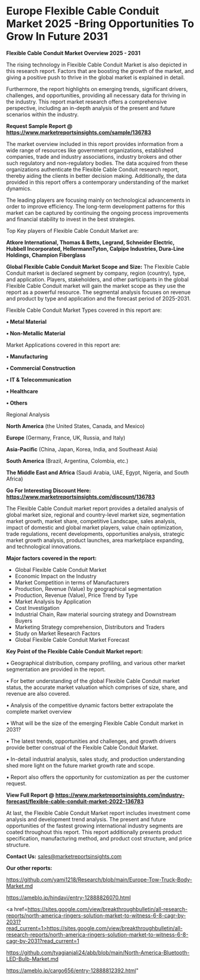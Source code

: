  # Europe Flexible Cable Conduit Market 2025 -Bring Opportunities To Grow In Future 2031

<Strong> Flexible Cable Conduit Market Overview 2025 - 2031</strong>

The rising technology in Flexible Cable Conduit Market is also depicted in this research report. Factors that are boosting the growth of the market, and giving a positive push to thrive in the global market is explained in detail.

Furthermore, the report highlights on emerging trends, significant drivers, challenges, and opportunities, providing all necessary data for thriving in the industry. This report market research offers a comprehensive perspective, including an in-depth analysis of the present and future scenarios within the industry.

<strong>Request Sample Report @ <a href=https://www.marketreportsinsights.com/sample/136783>https://www.marketreportsinsights.com/sample/136783</a></strong>

The market overview included in this report provides information from a wide range of resources like government organizations, established companies, trade and industry associations, industry brokers and other such regulatory and non-regulatory bodies. The data acquired from these organizations authenticate the Flexible Cable Conduit research report, thereby aiding the clients in better decision making. Additionally, the data provided in this report offers a contemporary understanding of the market dynamics.

The leading players are focusing mainly on technological advancements in order to improve efficiency. The long-term development patterns for this market can be captured by continuing the ongoing process improvements and financial stability to invest in the best strategies.

Top Key players of Flexible Cable Conduit Market are:

<strong>Atkore International, Thomas & Betts, Legrand, Schneider Electric, Hubbell Incorporated, HellermannTyton, Calpipe Industries, Dura-Line Holdings, Champion Fiberglass</strong>

<strong><b>Global Flexible Cable Conduit Market Scope and Size:</b></strong>
The Flexible Cable Conduit market is declared segment by company, region (country), type, and application. Players, stakeholders, and other participants in the global Flexible Cable Conduit market will gain the market scope as they use the report as a powerful resource. The segmental analysis focuses on revenue and product by type and application and the forecast period of 2025-2031.

Flexible Cable Conduit Market Types covered in this report are:

<strong>• Metal Material

• Non-Metallic Material</strong>

Market Applications covered in this report are:

<strong>• Manufacturing

• Commercial Construction

• IT & Telecommunication

• Healthcare

• Others</strong> 

Regional Analysis

<strong>North America</strong> (the United States, Canada, and Mexico)

<strong>Europe</strong> (Germany, France, UK, Russia, and Italy)

<strong>Asia-Pacific</strong> (China, Japan, Korea, India, and Southeast Asia)

<strong>South America</strong> (Brazil, Argentina, Colombia, etc.)

<strong>The Middle East and Africa</strong> (Saudi Arabia, UAE, Egypt, Nigeria, and South Africa)

<strong>Go For Interesting Discount Here: <a href=https://www.marketreportsinsights.com/discount/136783>https://www.marketreportsinsights.com/discount/136783</a></strong>

The Flexible Cable Conduit market report provides a detailed analysis of global market size, regional and country-level market size, segmentation market growth, market share, competitive Landscape, sales analysis, impact of domestic and global market players, value chain optimization, trade regulations, recent developments, opportunities analysis, strategic market growth analysis, product launches, area marketplace expanding, and technological innovations.

<strong><b>Major factors covered in the report:</b></strong>
<ul>
  <li>Global Flexible Cable Conduit Market </li>
  <li>Economic Impact on the Industry</li>
  <li>Market Competition in terms of Manufacturers</li>
  <li>Production, Revenue (Value) by geographical segmentation</li>
  <li>Production, Revenue (Value), Price Trend by Type</li>
  <li>Market Analysis by Application</li>
  <li>Cost Investigation</li>
  <li>Industrial Chain, Raw material sourcing strategy and Downstream Buyers</li>
  <li>Marketing Strategy comprehension, Distributors and Traders</li>
  <li>Study on Market Research Factors</li>
  <li>Global Flexible Cable Conduit Market Forecast</li>
</ul>

<strong><b>Key Point of the Flexible Cable Conduit Market report:</b></strong>

• Geographical distribution, company profiling, and various other market segmentation are provided in the report.

• For better understanding of the global Flexible Cable Conduit market status, the accurate market valuation which comprises of size, share, and revenue are also covered.

• Analysis of the competitive dynamic factors better extrapolate the complete market overview

• What will be the size of the emerging Flexible Cable Conduit market in 2031?

• The latest trends, opportunities and challenges, and growth drivers provide better construal of the Flexible Cable Conduit Market.

• In-detail industrial analysis, sales study, and production understanding shed more light on the future market growth rate and scope.

• Report also offers the opportunity for customization as per the customer request.

<strong><b>View Full Report @ <a href=https://www.marketreportsinsights.com/industry-forecast/flexible-cable-conduit-market-2022-136783>https://www.marketreportsinsights.com/industry-forecast/flexible-cable-conduit-market-2022-136783</a></b></strong>


At last, the Flexible Cable Conduit Market report includes investment come analysis and development trend analysis. The present and future opportunities of the fastest growing international industry segments are coated throughout this report. This report additionally presents product specification, manufacturing method, and product cost structure, and price structure.

<strong>Contact Us:</strong>
sales@marketreportsinsights.com

<strong>Our other reports:</strong>

<a href=https://github.com/yami1218/Research/blob/main/Europe-Tow-Truck-Body-Market.md>https://github.com/yami1218/Research/blob/main/Europe-Tow-Truck-Body-Market.md</a>

<a href=https://ameblo.jp/hindavi/entry-12888826070.html>https://ameblo.jp/hindavi/entry-12888826070.html</a>

<a href=https://sites.google.com/view/breakthroughbulletin/all-research-reports/north-america-ringers-solution-market-to-witness-6-8-cagr-by-2031?read_current=1>https://sites.google.com/view/breakthroughbulletin/all-research-reports/north-america-ringers-solution-market-to-witness-6-8-cagr-by-2031?read_current=1</a>

<a href=https://github.com/tyagianjali24/abb/blob/main/North-America-Bluetooth-LED-Bulb-Market.md>https://github.com/tyagianjali24/abb/blob/main/North-America-Bluetooth-LED-Bulb-Market.md</a>

<a href=https://ameblo.jp/cargo656/entry-12888812392.html>https://ameblo.jp/cargo656/entry-12888812392.html</a>"
